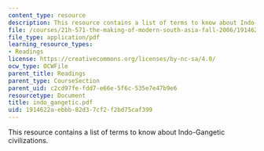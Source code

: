 ```yaml
---
content_type: resource
description: This resource contains a list of terms to know about Indo-Gangetic civilizations.
file: /courses/21h-571-the-making-of-modern-south-asia-fall-2006/1914622aebbb82d37cf2f2bd75caf399_indo_gangetic.pdf
file_type: application/pdf
learning_resource_types:
- Readings
license: https://creativecommons.org/licenses/by-nc-sa/4.0/
ocw_type: OCWFile
parent_title: Readings
parent_type: CourseSection
parent_uid: c2cd97fe-fdd7-e66e-5f6c-535e7e47b9e6
resourcetype: Document
title: indo_gangetic.pdf
uid: 1914622a-ebbb-82d3-7cf2-f2bd75caf399
---
```

This resource contains a list of terms to know about Indo-Gangetic civilizations.